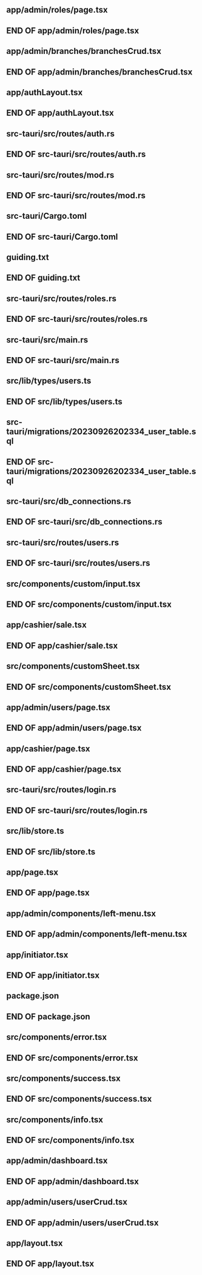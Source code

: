 ## app/admin/roles/page.tsx
## END OF app/admin/roles/page.tsx
## app/admin/branches/branchesCrud.tsx
## END OF app/admin/branches/branchesCrud.tsx
## app/authLayout.tsx
## END OF app/authLayout.tsx
## src-tauri/src/routes/auth.rs
## END OF src-tauri/src/routes/auth.rs
## src-tauri/src/routes/mod.rs
## END OF src-tauri/src/routes/mod.rs
## src-tauri/Cargo.toml
## END OF src-tauri/Cargo.toml
## guiding.txt
## END OF guiding.txt
## src-tauri/src/routes/roles.rs
## END OF src-tauri/src/routes/roles.rs
## src-tauri/src/main.rs
## END OF src-tauri/src/main.rs
## src/lib/types/users.ts
## END OF src/lib/types/users.ts
## src-tauri/migrations/20230926202334_user_table.sql
## END OF src-tauri/migrations/20230926202334_user_table.sql
## src-tauri/src/db_connections.rs
## END OF src-tauri/src/db_connections.rs
## src-tauri/src/routes/users.rs
## END OF src-tauri/src/routes/users.rs
## src/components/custom/input.tsx
## END OF src/components/custom/input.tsx
## app/cashier/sale.tsx
## END OF app/cashier/sale.tsx
## src/components/customSheet.tsx
## END OF src/components/customSheet.tsx
## app/admin/users/page.tsx
## END OF app/admin/users/page.tsx
## app/cashier/page.tsx
## END OF app/cashier/page.tsx
## src-tauri/src/routes/login.rs
## END OF src-tauri/src/routes/login.rs
## src/lib/store.ts
## END OF src/lib/store.ts
## app/page.tsx
## END OF app/page.tsx
## app/admin/components/left-menu.tsx
## END OF app/admin/components/left-menu.tsx
## app/initiator.tsx
## END OF app/initiator.tsx
## package.json
## END OF package.json


## src/components/error.tsx
## END OF src/components/error.tsx
## src/components/success.tsx
## END OF src/components/success.tsx
## src/components/info.tsx
## END OF src/components/info.tsx
## app/admin/dashboard.tsx
## END OF app/admin/dashboard.tsx
## app/admin/users/userCrud.tsx
## END OF app/admin/users/userCrud.tsx

## app/layout.tsx

## END OF app/layout.tsx
